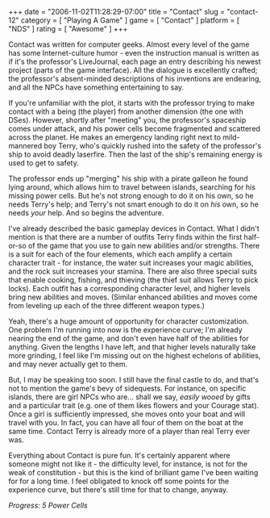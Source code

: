 +++
date = "2006-11-02T11:28:29-07:00"
title = "Contact"
slug = "contact-12"
category = [ "Playing A Game" ]
game = [ "Contact" ]
platform = [ "NDS" ]
rating = [ "Awesome" ]
+++

Contact was written for computer geeks.  Almost every level of the game has some Internet-culture humor - even the instruction manual is written as if it's the professor's LiveJournal, each page an entry describing his newest project (parts of the game interface).  All the dialogue is excellently crafted; the professor's absent-minded descriptions of his inventions are endearing, and all the NPCs have something entertaining to say.

If you're unfamiliar with the plot, it starts with the professor trying to make contact with a being (the player) from another dimension (the one with DSes).  However, shortly after "meeting" you, the professor's spaceship comes under attack, and his power cells become fragmented and scattered across the planet.  He makes an emergency landing right next to mild-mannered boy Terry, who's quickly rushed into the safety of the professor's ship to avoid deadly laserfire.  Then the last of the ship's remaining energy is used to get to safety.

The professor ends up "merging" his ship with a pirate galleon he found lying around, which allows him to travel between islands, searching for his missing power cells.  But he's not strong enough to do it on his own, so he needs Terry's help; and Terry's not smart enough to do it on <i>his</i> own, so he needs <i>your</i> help.  And so begins the adventure.

I've already described the basic gameplay devices in Contact.  What I didn't mention is that there are a number of outfits Terry finds within the first half-or-so of the game that you use to gain new abilities and/or strengths.  There is a suit for each of the four elements, which each amplify a certain character trait - for instance, the water suit increases your magic abilities, and the rock suit increases your stamina.  There are also three special suits that enable cooking, fishing, and thieving (the thief suit allows Terry to pick locks).  Each outfit has a corresponding character level, and higher levels bring new abilities and moves.  (Similar enhanced abilities and moves come from leveling up each of the three different weapon types.)

Yeah, there's a huge amount of opportunity for character customization.  One problem I'm running into now is the experience curve; I'm already nearing the end of the game, and don't even have half of the abilities for anything.  Given the lengths I have left, and that higher levels naturally take more grinding, I feel like I'm missing out on the highest echelons of abilities, and may never actually get to them.

But, I may be speaking too soon.  I still have the final castle to do, and that's not to mention the game's bevy of sidequests.  For instance, on specific islands, there are girl NPCs who are... shall we say, <i>easily wooed</i> by gifts and a particular trait (e.g. one of them likes flowers and your Courage stat).  Once a girl is sufficiently impressed, she moves onto your boat and will travel with you.  In fact, you can have all four of them on the boat at the same time.  Contact Terry is already more of a player than real Terry ever was.

Everything about Contact is pure fun.  It's certainly apparent where someone might not like it - the difficulty level, for instance, is not for the weak of constitution - but this is the kind of brilliant game I've been waiting for for a long time.  I feel obligated to knock off some points for the experience curve, but there's still time for that to change, anyway.

<i>Progress: 5 Power Cells</i>